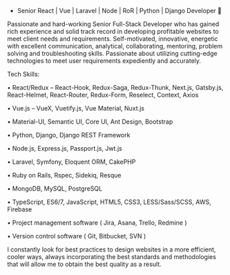 - Senior React | Vue | Laravel | Node | RoR | Python | Django Developer 👋

<!---
RoyForce/RoyForce is a ✨ special ✨ repository because its `README.md` (this file) appears on your GitHub profile.
You can click the Preview link to take a look at your changes.
--->


Passionate and hard-working Senior Full-Stack Developer who has gained rich experience and solid track record in developing profitable websites to meet client needs and requirements. Self-motivated, innovative, energetic with excellent communication, analytical, collaborating, mentoring, problem solving and troubleshooting skills. Passionate about utilizing cutting-edge technologies to meet user requirements expediently and accurately.

Tech Skills:

• React/Redux – React-Hook, Redux-Saga, Redux-Thunk, Next.js, Gatsby.js, React-Helmet, React-Router, Redux-Form, Reselect, Context, Axios

• Vue.js – VueX, Vuetify.js, Vue Material, Nuxt.js

• Material-UI, Semantic UI, Core UI, Ant Design, Bootstrap

• Python, Django, Django REST Framework

• Node.js, Express.js, Passport.js, Jwt.js

• Laravel, Symfony, Eloquent ORM, CakePHP

• Ruby on Rails, Rspec, Sidekiq, Resque

• MongoDB, MySQL, PostgreSQL

• TypeScript, ES6/7, JavaScript, HTML5, CSS3, LESS/Sass/SCSS, AWS, Firebase

• Project management software ( Jira, Asana, Trello, Redmine )

• Version control software ( Git, Bitbucket, SVN )

I constantly look for best practices to design websites in a more efficient, cooler ways, always incorporating the best standards and methodologies that will allow me to obtain the best quality as a result.
